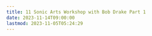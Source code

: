 ```yaml
---
title: 11 Sonic Arts Workshop with Bob Drake Part 1
date: 2023-11-14T09:00:00
lastmod: 2023-11-05T05:24:29
---
```

